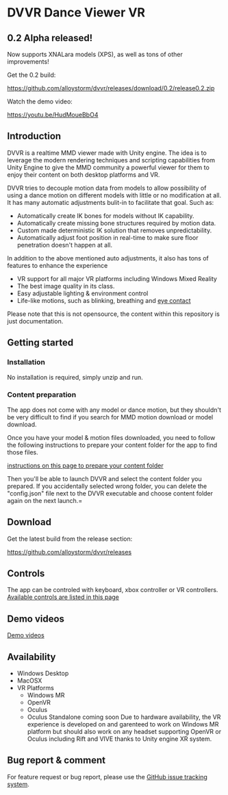 # DVVR Dance Viewer VR

## 0.2 Alpha released!
Now supports XNALara models (XPS), as well as tons of other improvements!

Get the 0.2 build: 

https://github.com/alloystorm/dvvr/releases/download/0.2/release0.2.zip

Watch the demo video: 

https://youtu.be/HudMoueBbO4


## Introduction
DVVR is a realtime MMD viewer made with Unity engine. The idea is to leverage the modern rendering techniques and scripting capabilities from Unity Engine to give the MMD community a powerful viewer for them to enjoy their content on both desktop platforms and VR. 

DVVR tries to decouple motion data from models to allow possibility of using a dance motion on different models with little or no modification at all. It has many automatic adjustments bulit-in to facilitate that goal. Such as:
* Automatically create IK bones for models without IK capability.
* Automatically create missing bone structures required by motion data.
* Custom made deterministic IK solution that removes unpredictability.
* Automatically adjust foot position in real-time to make sure floor penetration doesn't happen at all. 

In addition to the above mentioned auto adjustments, it also has tons of features to enhance the experience
* VR support for all major VR platforms including Windows Mixed Reality
* The best image quality in its class.
* Easy adjustable lighting & environment control
* Life-like motions, such as blinking, breathing and [eye contact](pages/blog/eyecontact.md)

Please note that this is not opensource, the content within this repository is just documentation.


## Getting started

### Installation
No installation is required, simply unzip and run. 


### Content preparation 
The app does not come with any model or dance motion, but they shouldn't be very difficult to find if you search for MMD motion download or model download. 

Once you have your model & motion files downloaded, you need to follow the following instructions to prepare your content folder for the app to find those files. 

[instructions on this page to prepare your content folder](pages/blog/preparecontent.md)

Then you'll be able to launch DVVR and select the content folder you prepared. If you accidentally selected wrong folder, you can delete the "config.json" file next to the DVVR executable and choose content folder again on the next launch.=


## Download
Get the latest build from the release section:

https://github.com/alloystorm/dvvr/releases


## Controls
The app can be controled with keyboard, xbox controller or VR controllers.
[Available controls are listed in this page](pages/blog/controls.md)


## Demo videos
[Demo videos](pages/blog/demovideos.md)

## Availability
* Windows Desktop
* MacOSX
* VR Platforms 
  * Windows MR
  * OpenVR
  * Oculus 
  * Oculus Standalone coming soon
Due to hardware availability, the VR experience is developed on and garenteed to work on Windows MR platform but should also work on any headset supporting OpenVR or Oculus including Rift and VIVE thanks to Unity engine XR system. 



## Bug report & comment
For feature request or bug report, please use the [GitHub issue tracking system](https://github.com/alloystorm/dvvr/issues).
